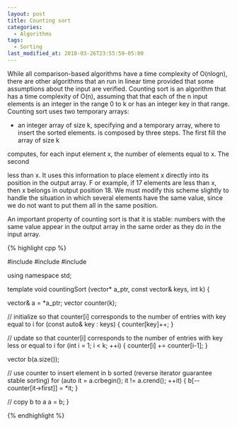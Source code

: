 ```yaml
---
layout: post
title: Counting sort
categories:
  - Algorithms
tags:
  - Sorting
last_modified_at: 2018-03-26T23:55:59-05:00
---
```


While all comparison-based algorithms have a time complexity of O(nlogn), there are other algorithms that an run in linear time provided 
that some assumptions about the input are verified. Counting sort is an algorithm that has a time complexity of O(n), assuming that that 
each of the n input elements is an integer in the range 0 to k or has an integer key in that range. Counting sort uses two temporary arrays:
* an integer array of size k, specifying
and a temporary array, where to insert the sorted elements.  is composed by three steps.
The first fill the array of size k 

computes, for each input element x, the number of elements equal to x. The second 

less than x. It uses this information to place element x directly into its position in the output array. F
or example, if 17 elements are less than x, then x belongs in output position 18. We must modify this scheme slightly to handle the
situation in which several elements have the same value, since we do not want to put them all in the same position.

An important property of counting sort is that it is stable: numbers with the same value appear in the output array in the same order 
as they do in the input array.

{% highlight cpp %} 

#include <iostream>
#include <utility>
#include <vector>

using namespace std;

template <typename T>
void countingSort (vector<T>* a_ptr, const vector<int>& keys, int k) {

  vector<T>& a = *a_ptr;
  vector<int> counter(k);
  
  // initialize so that counter[i] corresponds to the number of entries with key equal to i 
  for (const auto& key : keys) {
    counter[key]++;
  }

  // update so that counter[i] corresponds to the number of entries with key less or equal to i 
  for (int i = 1; i < k; ++i) {
    counter[i] += counter[i-1];
  }

  vector<T> b(a.size());

  // use counter to insert element in b sorted (reverse iterator guarantee stable sorting) 
  for (auto it = a.crbegin(); it != a.crend(); ++it) {
        b[--counter[it->first]] = *it; 
  }

  // copy b to a
  a = b;
}

{% endhighlight %}  
